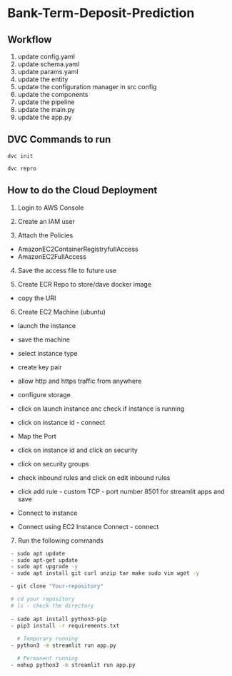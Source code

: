 # Bank-Term-Deposit-Prediction

## Workflow 

1. update config.yaml
2. update schema.yaml
3. update params.yaml
4. update the entity
5. update the configuration manager in src config
6. update the components
7. update the pipeline
8. update the main.py
9. update the app.py


## DVC Commands to run

`dvc init` 

`dvc repro` 


## How to do the Cloud Deployment 

1. Login to AWS Console

2. Create an IAM user

3. Attach the Policies

 - AmazonEC2ContainerRegistryfullAccess
 - AmazonEC2FullAccess

4. Save the access file to future use

5. Create ECR Repo to store/dave docker image
  - copy the URI

6. Create EC2 Machine (ubuntu)

  - launch the instance
  - save the machine
  - select instance type 
  - create key pair
  - allow http and https traffic from anywhere
  - configure storage 
  - click on launch instance anc check if instance is running

  - click on instance id - connect

  - Map the Port 
  - click on instance id and click on security 
  - click on security groups
  - check inbound rules and click on edit inbound rules 
  - click add rule - custom TCP - port number 8501 for streamlit apps and save

  - Connect to instance
  - Connect using EC2 Instance Connect - connect

7. Run the following commands 

```bash
 - sudo apt update
 - sudo apt-get update
 - sudo apt upgrade -y
 - sudo apt install git curl unzip tar make sudo vim wget -y

 - git clone "Your-repository"

 # cd your repository
 # ls - check the directory
 
 - sudo apt install python3-pip
 - pip3 install -r requirements.txt
   
   # Temporary running
 - python3 -m streamlit run app.py

   # Permanent running
 - nohup python3 -m streamlit run app.py 
```


